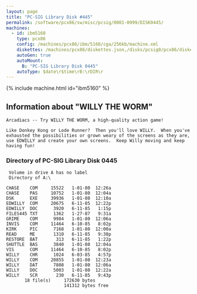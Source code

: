 ```yaml
---
layout: page
title: "PC-SIG Library Disk #445"
permalink: /software/pcx86/sw/misc/pcsig/0001-0999/DISK0445/
machines:
  - id: ibm5160
    type: pcx86
    config: /machines/pcx86/ibm/5160/cga/256kb/machine.xml
    diskettes: /machines/pcx86/diskettes.json,/disks/pcsig0/pcx86/diskettes.json
    autoGen: true
    autoMount:
      B: "PC-SIG Library Disk 0445"
    autoType: $date\r$time\rB:\rDIR\r
---
```


{% include machine.html id="ibm5160" %}

## Information about "WILLY THE WORM"

    Arcadiacs -- Try WILLY THE WORM, a high-quality action game!
    
    Like Donkey Kong or Lode Runner?  Then you'll love WILLY.  When you've
    exhausted the possibilities or grown weary of the screens as they are,
    use EDWILLY and create your own screens.  Keep Willy moving and keep
    having fun!

### Directory of PC-SIG Library Disk 0445

     Volume in drive A has no label
     Directory of A:\

    CHASE    COM     15522   1-01-80  12:26a
    CHASE    PAS     10752   1-01-80  12:04a
    DSK      EXE     39936   1-01-80  12:10a
    EDWILLY  COM     20675   6-11-85  12:22p
    EDWILLY  DOC      3920   6-11-85   1:15p
    FILES445 TXT      1362   1-27-87   9:31a
    GRIME    COM      9984   1-01-80  12:06a
    INVIS    COM     11464   6-10-85   8:02p
    KIRK     PIC      7168   1-01-80  12:00a
    READ     ME       1310   6-11-85   9:38p
    RESTORE  BAT       313   6-11-85   1:22p
    SHUTTLE  BAS      3840   1-01-80  12:04a
    VIS      COM     11464   6-10-85   8:02p
    WILLY    CHR      1024   6-03-85   4:57p
    WILLY    COM     20855   1-01-80  12:23a
    WILLY    DAT      7808   1-01-80  12:06a
    WILLY    DOC      5003   1-01-80  12:22a
    WILLY    SCR       230   6-11-85   9:43p
           18 file(s)     172630 bytes
                          141312 bytes free
